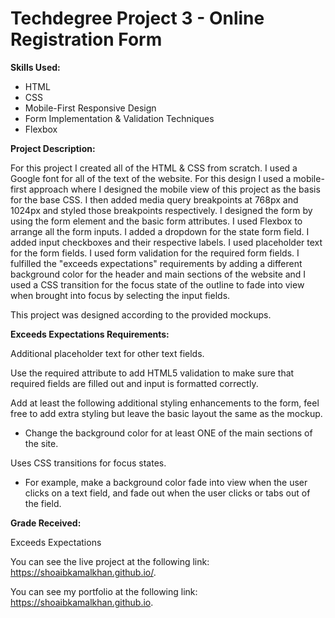 # Techdegree Project 3 - Online Registration Form

**Skills Used:**

- HTML
- CSS
- Mobile-First Responsive Design
- Form Implementation & Validation Techniques
- Flexbox

**Project Description:**

For this project I created all of the HTML & CSS from scratch. I used a Google font for all of the text of the website. For this design I used a mobile-first approach where I designed the mobile view of this project as the basis for the base CSS. I then added media query breakpoints at 768px and 1024px and styled those breakpoints respectively. I designed the form by using the form element and the basic form attributes. I used Flexbox to arrange all the form inputs. I added a dropdown for the state form field. I added input checkboxes and their respective labels. I used placeholder text for the form fields. I used form validation for the required form fields. I fulfilled the "exceeds expectations" requirements by adding a different background color for the header and main sections of the website and I used a CSS transition for the focus state of the outline to fade into view when brought into focus by selecting the input fields.

This project was designed according to the provided mockups.

**Exceeds Expectations Requirements:**

Additional placeholder text for other text fields.

Use the required attribute to add HTML5 validation to make sure that required fields are filled out and input is formatted correctly.

Add at least the following additional styling enhancements to the form, feel free to add extra styling but leave the basic layout the same as the mockup.

- Change the background color for at least ONE of the main sections of the site.

Uses CSS transitions for focus states.

- For example, make a background color fade into view when the user clicks on a text field, and fade out when the user clicks or tabs out of the field.

**Grade Received:**

Exceeds Expectations

You can see the live project at the following link: https://shoaibkamalkhan.github.io/.

You can see my portfolio at the following link: https://shoaibkamalkhan.github.io.